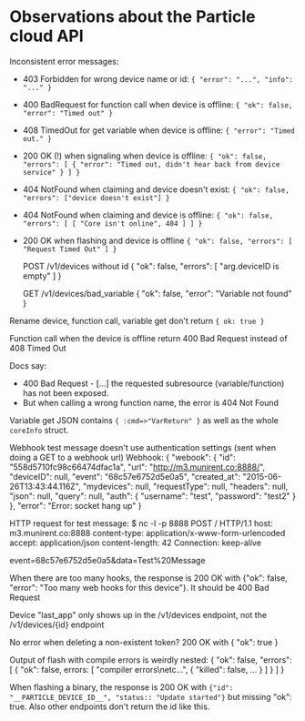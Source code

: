 # Observations about the Particle cloud API

Inconsistent error messages:
  - 403 Forbidden for wrong device name or id: `{ "error": "...", "info": "..." }`
  - 400 BadRequest for function call when device is offline: `{ "ok": false, "error": "Timed out" }`
  - 408 TimedOut for get variable when device is offline: `{ "error": "Timed out." }`
  - 200 OK (!) when signaling when device is offline: `{ "ok": false, "errors": [ { "error": "Timed out, didn't hear back from device service" } ] }`
  - 404 NotFound when claiming and device doesn't exist: `{ "ok": false, "errors": ["device doesn't exist"] }`
  - 404 NotFound when claiming and device is offline: `{ "ok": false, "errors": [ [ "Core isn't online", 404 ] ] }`
  - 200 OK when flashing and device is offline `{ "ok": false, "errors": [ "Request Timed Out" ] }`

    POST /v1/devices without id
    {
      "ok": false,
      "errors": [
        "arg.deviceID is empty"
      ]
    }
    
    GET /v1/devices/bad_variable
    {
      "ok": false,
      "error": "Variable not found"
    }

Rename device, function call, variable get don't return `{ ok: true }`

Function call when the device is offline return 400 Bad Request instead
of 408 Timed Out

Docs say: 
  - 400 Bad Request - [...] the requested subresource (variable/function) has not been exposed.
  - But when calling a wrong function name, the error is 404 Not Found


Variable get JSON contains `{ :cmd=>"VarReturn" }` as well as the whole `coreInfo` struct.

Webhook test message doesn't use authentication settings (sent when doing a GET to a webhook url)
Webhook:
{
  "webook": {
    "id": "558d5710fc98c66474dfac1a",
    "url": "http://m3.munirent.co:8888/",
    "deviceID": null,
    "event": "68c57e6752d5e0a5",
    "created_at": "2015-06-26T13:43:44.116Z",
    "mydevices": null,
    "requestType": null,
    "headers": null,
    "json": null,
    "query": null,
    "auth": {
      "username": "test",
      "password": "test2"
    }
  },
  "error": "Error: socket hang up"
}

HTTP request for test message:
$ nc -l -p 8888
POST / HTTP/1.1
host: m3.munirent.co:8888
content-type: application/x-www-form-urlencoded
accept: application/json
content-length: 42
Connection: keep-alive

event=68c57e6752d5e0a5&data=Test%20Message


When there are too many hooks, the response is 200 OK with {"ok": false, "error": "Too many web hooks for this device"}. It should be 400 Bad Request

Device "last_app" only shows up in the /v1/devices endpoint, not the /v1/devices/{id} endpoint

No error when deleting a non-existent token? 200 OK with { "ok": true }

Output of flash with compile errors is weirdly nested:
{ "ok": false, "errors": [ { "ok": false, errors: [ "compiler errors\netc...", { "killed": false, ... } ] } ] }


When flashing a binary, the response is 200 OK with `{"id": "__PARTICLE_DEVICE_ID__", "status:: "Update started"}` but missing "ok": true. Also other endpoints don't return the id like this.

